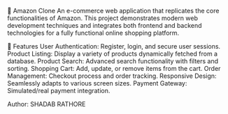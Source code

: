 🛒 Amazon Clone
An e-commerce web application that replicates the core functionalities of Amazon. This project demonstrates modern web development techniques and integrates both frontend and backend technologies for a fully functional online shopping platform.

🚀 Features
User Authentication: Register, login, and secure user sessions.
Product Listing: Display a variety of products dynamically fetched from a database.
Product Search: Advanced search functionality with filters and sorting.
Shopping Cart: Add, update, or remove items from the cart.
Order Management: Checkout process and order tracking.
Responsive Design: Seamlessly adapts to various screen sizes.
Payment Gateway: Simulated/real payment integration.

Author: SHADAB RATHORE
 
